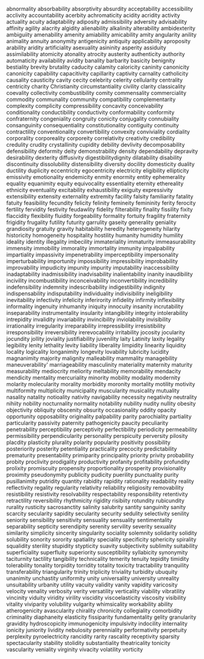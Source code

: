 abnormality
absorbability
absorptivity
absurdity
acceptability
accessibility
acclivity
accountability
acerbity
achromaticity
acidity
acridity
activity
actuality
acuity
adaptability
adiposity
admissibility
adversity
advisability
affinity
agility
alacrity
algidity
alienability
alkalinity
alterability
ambidexterity
ambiguiity
amenability
amenity
amiability
amicability
amity
angularity
anility
animality
annuity
anonymity
antigenicity
antiquity
applicability
aproposity
arability
aridity
artificiality
asexuality
asininity
asperity
assiduity
assimilability
atomicity
atonality
atrocity
austerity
authenticity
authority
automaticity
availability
avidity
banality
barbarity
basicity
benignity
bestiality
brevity
brutality
caducity
calamity
caloricity
caninity
canonicity
canonicity
capability
capacitivity
capillarity
captivity
carnality
catholicity
causality
causticity
cavity
cecity
celebrity
celerity
cellularity
centrality
centricity
charity
Christianity
circumstantiality
civility
clarity
classicality
coevality
collectivity
combustibility
comity
commensality
commerciality
commodity
communality
community
compatibility
complementarity
complexity
complicity
compressibility
concavity
conceivability
conditionality
conductibility
conductivity
conformability
conformity
confraternity
congeniality
congruity
conicity
conjugality
connubiality
consanguinity
consequentiality
constitutionality
contiguity
continuity
contractility
conventionality
convertibility
convexity
conviviality
cordiality
corporality
corporeality
corporeity
correlativity
creativity
credibility
credulity
crudity
crystallinity
cupidity
debility
devlivity
decomposability
defensibility
deformity
deity
demonstrability
density
dependability
depravity
desirability
dexterity
diffusivity
digestibilitydignity
dilatability
disability
discontinuity
dissolubility
distensibility
diversity
docility
domesticity
duality
ductility
duplicity
eccentricity
egocentricity
electricity
eligibility
ellipticity
emissivity
emotionality
endemicity
enmity
enormity
entity
ephemerality
equality
equanimity
equity
equivocality
essentiality
eternity
ethereality
ethnicity
eventuality
excitability
exhaustibility
exiguity
expressivity
extensibility
extensity
externality
extremity
facility
falsity
familiarity
fatality
fatuity
feasibility
fecundity
felicity
felinity
femineity
femininity
ferity
ferocity
fertility
fervidity
festivity
feudawlity
fidelity
filterability
finality
fissility
fixity
flaccidity
flexibility
fluidity
forgeability
formality
fortuity
fragility
fraternity
frigidity
frugality
futility
futurity
garrulity
gaseity
generality
geniality
grandiosity
gratuity
gravity
habitability
heredity
heterogeneity
hilarity
historicity
homogeneity
hospitality
hostility
humanity
humidity
humility
ideality
identity
illegality
imbecility
immateriality
immaturity
immeasurability
immensity
immobility
immorality
immortality
immunity
impalpability
impartiality
impassivity
impenetrability
imperceptibility
impersonality
imperturbability
importunity
impossibility
impressibility
improbability
improvability
impudicity
impunity
impurity
imputability
inaccessibility
inadaptability
inadmissibility
inadvisability
inalientability
inanity
inaudibility
incivility
incombustibility
inconceivability
inconvertibility
incredibility
indefensibility
indemnity
indescribability
indigestibility
indignity
indispensability
indisputability
individuality
indivisibility
ineligibility
inevitability
infectivity
infelicity
inferirority
infidelity
infirmity
inflexibility
informality
ingenuity
inhumanity
iniquity
innocuity
insanity
incrutability
inseparability
instrumentality
insularity
intangibility
integrity
intolerability
intrepidity
invalidity
invariability
invincibility
inviolability
invisibility
irrationality
irregularity
irreparability
irrepressibility
irresistibility
irresponsibility
irreversibility
irerevocability
irritability
jocosity
jocularity
jocundity
jollity
joviality
justifiability
juvenility
laity
Latinity
laxity
legality
legibility
lenity
lethality
levity
liability
liberality
limpidity
linearity
liquidity
locality
logicality
longanimity
longevity
lovability
lubricity
lucidity
magnanimity
majority
malignity
malleability
mammality
managebility
maneuverability'
marriageability
masculinity
materiality
maternity
maturity
measurability
mediocrity
meliority
meltability
memorability
mendacity
mendicity
mentality
mercuriality
minority
mobility
modality
modernity
molarity
molecularity
morality
morbidity
moronity
mortality
motility
motivity
multiformity
multiplicity
municipality
muscularity
musicality
mutuality
nasality
natality
notioality
nativity
navigability
necessity
negativity
neutrality
nihiity
nobility
nocturnality
normality
notability
nubility
nudity
nullity
obesity
objectivity
obliquity
obscenity
obsurity
occasionality
oddity
opacity
opportunity
opposability
originality
palpability
parity
parochiality
partiality
particularity
passivity
paternity
pathogenicity
paucity
peculiarity
penetrability
perceptibility
perceptivity
perfectibility
periodicity
permeability
permissibility
perpendicularity
personality
perspicuity
perversity
pilosity
placdity
plasticity
plurality
polarity
popularity
positivity
possibility
posteriority
posterity
petentiality
practicality
precocity
predictability
prematurity
presentability
primiparity
principality
priority
privity
probability
probity
proclivity
prodigality
productivity
profanity
profitability
profundity
prolixity
promiscuity
propensity
proportionality
prosperity
provisionality
proximity
pseudonymity
publicity
pudicity
puerility
punctuality
purity
pusillanimity
putridity
quantity
rabidity
rapidity
rationality
readability
reality
reflectivity
regality
regularity
relativity
reliability
religiosity
removability
resistibility
resistivity
resolvability
respectability
responsibility
retentivity
retractility
reversibility
rhythmicity
rigidity
risibiity
rotundity
rubicundity
rurality
rusticity
sacrosanctity
salinity
salubrity
santity
sanguinity
sanity
scarcity
secularity
sapidity
secularity
security
sedulity
selectivity
senility
seniority
sensibility
sensitivity
sensuality
sensuality
sentimentality
separability
septicity
serendipity
serenity
servility
severity
sexuality
similarity
simplicity
sincerity
singularity
sociality
solemnity
solidarity
solidity
solubility
sonority
sorority
spatiality
speciality
specificity
sphericity
spirality
squalidity
sterility
stupidity
stypticity
suavity
subjectivity
sublimity
suitability
superficiality
superfluity
superiority
susceptibility
syllabicity
synonymity
taciturnity
tactility
tangibility
technicality
temerity
tenuity
tepidity
timidity
tolerability
tonality
torpidity
torridity
totality
toxicity
tractability
tranquility
transferability
triangularity
trinity
triplicity
triviality
turbidity
ubuquity
unanimity
unchastity
uniformity
unity
universality
university
unreality
unsuitability
urbanity
utility
vacuity
validity
vanity
vapidity
varicosity
velocity
venality
verbosity
verity
versatility
verticality
viability
vibratility
vincinity
viduity
viridity
virility
viscidity
viscoelasticity
viscosity
visibility
vitality
viviparity
volubility
vulgarity
whimsicality
workability
ability
atherogenicity
avascularity
chirality
chronicity
collegiality
comorbidity
criminality
diaphaneity
elasticity
fissiparity
fundamentality
gelity
granularity
gravidity
hydroscopicity
immunogenicity
impulsivity
indocility
internality
ionicity
juniority
lividity
nebulosity
perenniality
performativity
perpetuity
perplexity
pyroelectricity
rancidity
rarity
rascality
receptivity
sparsity
spectacularity
stability
stolidity
substantiality
theatricality
tonicity
vascularity
veniality
virginity
vivacity
volatility
vorticity


